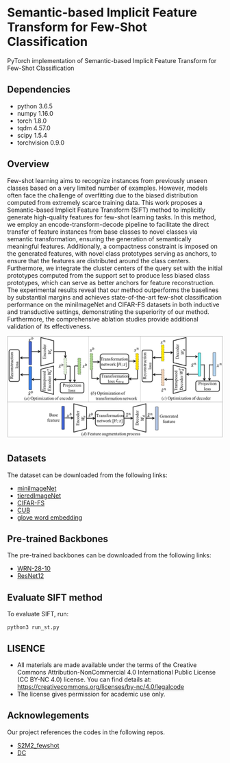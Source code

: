 # Semantic-based Implicit Feature Transform for Few-Shot Classification

PyTorch implementation of Semantic-based Implicit Feature Transform for Few-Shot Classification

## Dependencies
* python 3.6.5
* numpy 1.16.0
* torch 1.8.0
* tqdm 4.57.0
* scipy 1.5.4
* torchvision 0.9.0

## Overview
Few-shot learning aims to recognize instances from previously unseen classes based on a very limited number of examples. However, models often face the challenge of overfitting due to the biased distribution computed from extremely scarce training data. This work proposes a Semantic-based Implicit Feature Transform (SIFT) method to implicitly generate high-quality features for few-shot learning tasks. In this method, we employ an encode-transform-decode pipeline to facilitate the direct transfer of feature instances from base classes to novel classes via semantic transformation, ensuring the generation of semantically meaningful features. Additionally, a compactness constraint is imposed on the generated features, with novel class prototypes serving as anchors, to ensure that the features are distributed around the class centers. Furthermore, we integrate the cluster centers of the query set with the initial prototypes computed from the support set to produce less biased class prototypes, which can serve as better anchors for feature reconstruction. The experimental results reveal that our method outperforms the baselines by substantial margins and achieves state-of-the-art few-shot classification performance on the miniImageNet and CIFAR-FS datasets in both inductive and transductive settings, demonstrating the superiority of our method. Furthermore, the comprehensive ablation studies provide additional validation of its effectiveness.

![Image text](https://github.com/pmhDL/SIFT/blob/main/Image/framework.png)

## Datasets
The dataset can be downloaded from the following links:
* [miniImageNet](https://drive.google.com/file/d/1fJAK5WZTjerW7EWHHQAR9pRJVNg1T1Y7/view?usp=sharing) 
* [tieredImageNet](https://drive.google.com/file/d/1Letu5U_kAjQfqJjNPWS_rdjJ7Fd46LbX/view?usp=sharing)
* [CIFAR-FS](https://drive.google.com/file/d/1GjGMI0q3bgcpcB_CjI40fX54WgLPuTpS/view?usp=sharing)
* [CUB](https://drive.google.com/file/d/1hbzc_P1FuxMkcabkgn9ZKinBwW683j45/view)
* [glove word embedding](https://nlp.stanford.edu/projects/glove/)

## Pre-trained Backbones
The pre-trained backbones can be downloaded from the following links:
* [WRN-28-10](https://drive.google.com/drive/folders/1KfPzwMvVzybvp13IQW5ipHvSxBncTA-C)   
* [ResNet12](https://drive.google.com/drive/folders/1unnbnYgjXtwP4lFtcLrCAcZ_H1uQESLf)

## Evaluate SIFT method
To evaluate SIFT, run:
```eval
python3 run_st.py
```

## LISENCE
* All materials are made available under the terms of the Creative Commons Attribution-NonCommercial 4.0 International Public License (CC BY-NC 4.0) license. You can find details at: https://creativecommons.org/licenses/by-nc/4.0/legalcode
* The license gives permission for academic use only.

## Acknowlegements
Our project references the codes in the following repos.
* [S2M2_fewshot](https://github.com/nupurkmr9/S2M2_fewshot)
* [DC](https://github.com/ShuoYang-1998/Few_Shot_Distribution_Calibration)
